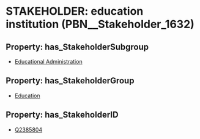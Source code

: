 # STAKEHOLDER: __education institution__ (PBN__Stakeholder_1632)

## Property: has_StakeholderSubgroup

* [Educational Administration](PBN__StakeholderSubgroup_14)

## Property: has_StakeholderGroup

* [Education](PBN__StakeholderGroup_1)

## Property: has_StakeholderID

* [Q2385804](Q2385804)


